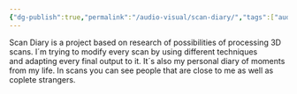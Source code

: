 ```yaml
---
{"dg-publish":true,"permalink":"/audio-visual/scan-diary/","tags":["audio-visual","3D"]}
---
```


Scan Diary is a project based on research of possibilities of processing 3D scans. 
I´m trying to modify every scan by using different techniques and adapting every final output to it.  It´s also my personal diary of moments from my life. In scans you can see people that are close to me as well as coplete strangers.